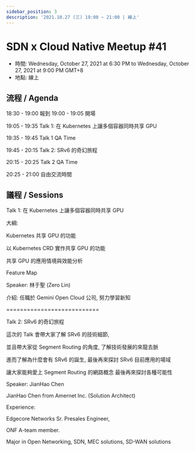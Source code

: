 ```yaml
---
sidebar_position: 3
description: '2021.10.27 (三) 19:00 ~ 21:00 | 線上'
---
```


# SDN x Cloud Native Meetup #41
- 時間: Wednesday, October 27, 2021 at 6:30 PM to Wednesday, October 27, 2021 at 9:00 PM GMT+8
- 地點: 線上

## 流程 / Agenda

18:30 - 19:00 報到 19:00 - 19:05 開場

19:05 - 19:35 Talk 1: 在 Kubernetes 上讓多個容器同時共享 GPU

19:35 - 19:45 Talk 1 QA Time

19:45 - 20:15 Talk 2: SRv6 的奇幻旅程

20:15 - 20:25 Talk 2 QA Time

20:25 - 21:00 自由交流時間

## 議程 / Sessions

Talk 1: 在 Kubernetes 上讓多個容器同時共享 GPU

大綱:

Kubernetes 共享 GPU 的功能

以 Kubernetes CRD 實作共享 GPU 的功能

共享 GPU 的應用情境與效能分析

Feature Map

Speaker: 林于聖 (Zero Lin)

介紹: 任職於 Gemini Open Cloud 公司, 努力學習新知

===========================

Talk 2: SRv6 的奇幻旅程

這次的 Talk 會帶大家了解 SRv6 的技術細節,

並且帶大家從 Segment Routing 的角度, 了解技術發展的來龍去脈

進而了解為什麼會有 SRv6 的誕生, 最後再來探討 SRv6 目前應用的場域

讓大家能夠愛上 Segment Routing 的網路概念 最後再來探討各種可能性

Speaker: JianHao Chen

JianHao Chen from Amernet Inc. (Solution Architect)

Experience:

Edgecore Networks Sr. Presales Engineer,

ONF A-team member.

Major in Open Networking, SDN, MEC solutions, SD-WAN solutions
